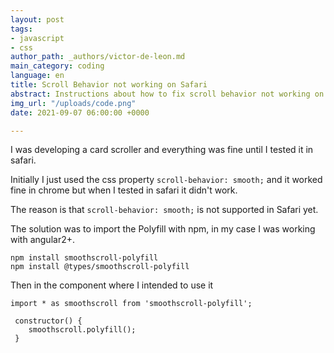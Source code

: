 ```yaml
---
layout: post
tags:
- javascript
- css
author_path: _authors/victor-de-leon.md
main_category: coding
language: en
title: Scroll Behavior not working on Safari
abstract: Instructions about how to fix scroll behavior not working on safari
img_url: "/uploads/code.png"
date: 2021-09-07 06:00:00 +0000

---
```

I was developing a card scroller and everything was fine until I tested it in safari.

Initially I just used the css property  `scroll-behavior: smooth;` and it worked fine in chrome but when I tested in safari it didn't work.

The reason is that `scroll-behavior: smooth;` is not supported in Safari yet.

The solution was to import the Polyfill with npm, in my case I was working with angular2+.

    npm install smoothscroll-polyfill
    npm install @types/smoothscroll-polyfill

Then in the component where I intended to use it 

    import * as smoothscroll from 'smoothscroll-polyfill';
    
     constructor() {
     	smoothscroll.polyfill();
     }
      
     